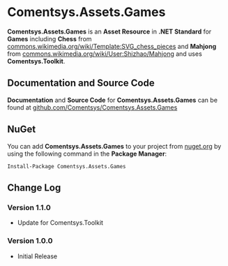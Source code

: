 # Comentsys.Assets.Games

**Comentsys.Assets.Games** is an **Asset Resource** in **.NET Standard** for **Games** including **Chess** from [commons.wikimedia.org/wiki/Template:SVG_chess_pieces](https://commons.wikimedia.org/wiki/Template:SVG_chess_pieces) and **Mahjong** from [commons.wikimedia.org/wiki/User:Shizhao/Mahjong](https://commons.wikimedia.org/wiki/User:Shizhao/Mahjong) and uses **Comentsys.Toolkit**.

## Documentation and Source Code

**Documentation** and **Source Code** for **Comentsys.Assets.Games** can be found at [github.com/Comentsys/Comentsys.Assets.Games](https://github.com/Comentsys/Comentsys.Assets.Games)

## NuGet

You can add **Comentsys.Assets.Games** to your project from [nuget.org](https://nuget.org) by using the following command in the **Package Manager**:

```
Install-Package Comentsys.Assets.Games
```

## Change Log

### Version 1.1.0

- Update for Comentsys.Toolkit

### Version 1.0.0

- Initial Release

